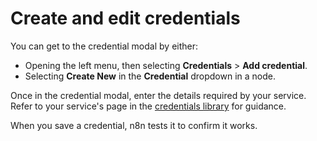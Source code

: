 # Create and edit credentials

You can get to the credential modal by either: 

* Opening the left menu, then selecting **Credentials** > **Add credential**.
* Selecting **Create New** in the **Credential** dropdown in a node.

Once in the credential modal, enter the details required by your service. Refer to your service's page in the [credentials library](/integrations/builtin/credentials/) for guidance.

When you save a credential, n8n tests it to confirm it works.
